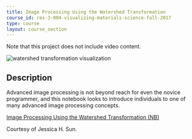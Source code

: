 ```yaml
---
title: Image Processing Using the Watershed Transformation
course_id: res-3-004-visualizing-materials-science-fall-2017
type: course
layout: course_section
---
```

Note that this project does not include video content.

![watershed transformation visualization](https://open-learning-course-data-ci.s3.amazonaws.com/res-3-004-visualizing-materials-science-fall-2017/53f89a402d56dcfb1667655302dfc012_MITRES_3_004F17_16_sun.jpg)

Description
-----------

Advanced image processing is not beyond reach for even the novice programmer, and this notebook looks to introduce individuals to one of many advanced image processing concepts.

[Image Processing Using the Watershed Transformation (NB)](https://open-learning-course-data-ci.s3.amazonaws.com/res-3-004-visualizing-materials-science-fall-2017/19670859f37e6b3111f569bc514d30ce_2015_sun.nb)

Courtesy of Jessica H. Sun.